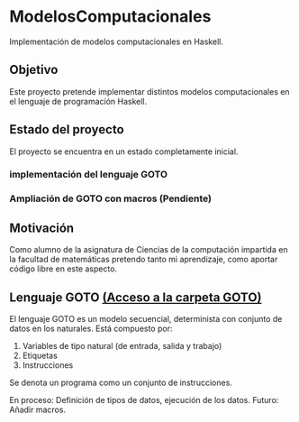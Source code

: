 # ModelosComputacionales
Implementación de modelos computacionales en Haskell.

## Objetivo

Este proyecto pretende implementar distintos modelos computacionales en el lenguaje de programación Haskell.

## Estado del proyecto

El proyecto se encuentra en un estado completamente inicial. 

### implementación del lenguaje GOTO
### Ampliación de GOTO con macros (Pendiente)

## Motivación

Como alumno de la asignatura de Ciencias de la computación impartida en la facultad de matemáticas pretendo tanto mi aprendizaje, como aportar código libre en este aspecto.

## Lenguaje GOTO [(Acceso a la carpeta GOTO)](https://github.com/EduPH/ModelosComputacionales/tree/master/GOTO)

El lenguaje GOTO es un modelo secuencial, determinista con conjunto de datos en los naturales. Está compuesto por:

1. Variables de tipo natural (de entrada, salida y trabajo)
2. Etiquetas
3. Instrucciones

Se denota un programa como un conjunto de instrucciones.

En proceso: Definición de tipos de datos, ejecución de los datos.
Futuro: Añadir macros.

